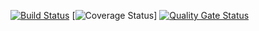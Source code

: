 [![Build Status](https://travis-ci.org/Dzigen/First_prog_test.svg?branch=master)](https://travis-ci.org/Dzigen/First_prog_test)
[![Coverage Status](https://coveralls.io/repos/github/Dzigen/First_prog_test/badge.svg?branch=master)]
[![Quality Gate Status](https://sonarcloud.io/api/project_badges/measure?project=Dzigen_First_prog_test&metric=alert_status)](https://sonarcloud.io/dashboard?id=Dzigen_First_prog_test)
